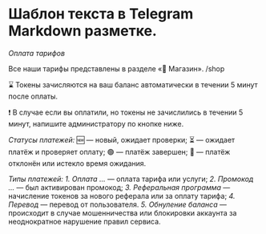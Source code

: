 # Шаблон текста в Telegram Markdown разметке.

*Оплата тарифов*

Все наши тарифы представлены в разделе «💎 Магазин». /shop

⌛ Токены зачисляются на ваш баланс автоматически в течении 5 минут после оплаты.

❗️ В случае если вы оплатили, но токены не зачислились в течении 5 минут, напишите администратору по кнопке ниже.

*Статусы платежей:*
🆕 — новый, ожидает проверки;
⏳ — ожидает платёж и проверяет оплату;
🟢 — платёж завершен;
🔴 — платёж отклонён или истекло время ожидания.

*Типы платежей:*
*1. Оплата ...* — оплата тарифа или услуги;
*2. Промокод ...* — был активирован промокод;
*3. Реферальная программа* — начисление токенов за нового реферала или за оплату тарифа;
*4. Перевод* — перевод от пользователя.
*5. Обнуление баланса* — происходит в случае мошенничества или блокировки аккаунта за неоднократное нарушение правил сервиса.
